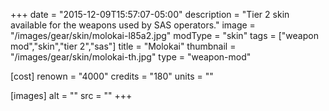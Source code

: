 +++
date = "2015-12-09T15:57:07-05:00"
description = "Tier 2 skin available for the weapons used by SAS operators."
image = "/images/gear/skin/molokai-l85a2.jpg"
modType = "skin"
tags = ["weapon mod","skin","tier 2","sas"]
title = "Molokai"
thumbnail = "/images/gear/skin/molokai-th.jpg"
type = "weapon-mod"

[cost]
  renown = "4000"
  credits = "180"
  units = ""

[images]
  alt = ""
  src = ""
+++
